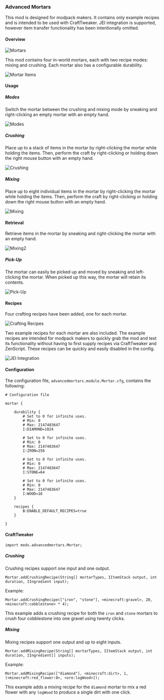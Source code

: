 ### Advanced Mortars

This mod is designed for modpack makers. It contains only example recipes and is intended to be used with CraftTweaker. JEI integration is supported, however item transfer functionality has been intentionally omitted.

#### Overview

![Mortars](https://raw.githubusercontent.com/codetaylor/advancedmortars/master/assets/mortars.png)

This mod contains four in-world mortars, each with two recipe modes: mixing and crushing. Each mortar also has a configurable durability.

![Mortar Items](https://raw.githubusercontent.com/codetaylor/advancedmortars/master/assets/items.png)

#### Usage

##### Modes

Switch the mortar between the crushing and mixing mode by sneaking and right-clicking an empty mortar with an empty hand.

![Modes](https://raw.githubusercontent.com/codetaylor/advancedmortars/master/assets/gifs/modes.gif)

##### Crushing

Place up to a stack of items in the mortar by right-clicking the mortar while holding the items. Then, perform the craft by right-clicking or holding down the right mouse button with an empty hand.

![Crushing](https://raw.githubusercontent.com/codetaylor/advancedmortars/master/assets/gifs/crushing.gif)

##### Mixing

Place up to eight individual items in the mortar by right-clicking the mortar while holding the items. Then, perform the craft by right-clicking or holding down the right mouse button with an empty hand. 

![Mixing](https://raw.githubusercontent.com/codetaylor/advancedmortars/master/assets/gifs/mixing.gif)

#### Retrieval

Retrieve items in the mortar by sneaking and right-clicking the mortar with an empty hand.

![Mixing2](https://raw.githubusercontent.com/codetaylor/advancedmortars/master/assets/gifs/mixing2.gif)

##### Pick-Up

The mortar can easily be picked up and moved by sneaking and left-clicking the mortar. When picked up this way, the mortar will retain its contents.

![Pick-Up](https://raw.githubusercontent.com/codetaylor/advancedmortars/master/assets/gifs/pickup.gif)

#### Recipes

Four crafting recipes have been added, one for each mortar.

![Crafting Recipes](https://raw.githubusercontent.com/codetaylor/advancedmortars/master/assets/recipes0.png)

Two example recipes for each mortar are also included. The example recipes are intended for modpack makers to quickly grab the mod and test its functionality without having to first supply recipes via CraftTweaker and ZenScript. These recipes can be quickly and easily disabled in the config.

![JEI Integration](https://raw.githubusercontent.com/codetaylor/advancedmortars/master/assets/jei_integration.png)

#### Configuration

The configuration file, `advancedmortars.module.Mortar.cfg`, contains the following:

```
# Configuration file

mortar {

    durability {
        # Set to 0 for infinite uses.
        # Min: 0
        # Max: 2147483647
        I:DIAMOND=1024

        # Set to 0 for infinite uses.
        # Min: 0
        # Max: 2147483647
        I:IRON=256

        # Set to 0 for infinite uses.
        # Min: 0
        # Max: 2147483647
        I:STONE=64

        # Set to 0 for infinite uses.
        # Min: 0
        # Max: 2147483647
        I:WOOD=16
    }

    recipes {
        B:ENABLE_DEFAULT_RECIPES=true
    }

}
```

#### CraftTweaker

```
import mods.advancedmortars.Mortar;
```

##### Crushing

Crushing recipes support one input and one output.

```
Mortar.addCrushingRecipe(String[] mortarTypes, IItemStack output, int duration, IIngredient input);
```

Example:

```
Mortar.addCrushingRecipe(["iron", "stone"], <minecraft:gravel>, 20, <minecraft:cobblestone> * 4);
```

This example adds a crushing recipe for both the `iron` and `stone` mortars to crush four cobblestone into one gravel using twenty clicks.

##### Mixing

Mixing recipes support one output and up to eight inputs.

```
Mortar.addMixingRecipe(String[] mortarTypes, IItemStack output, int duration, IIngredient[] inputs);
```

Example:

```
Mortar.addMixingRecipe(["diamond"], <minecraft:dirt>, 1, [<minecraft:red_flower:0>, <ore:logWood>]);
```

This example adds a mixing recipe for the `diamond` mortar to mix a red flower with any `logWood` to produce a single dirt with one click.